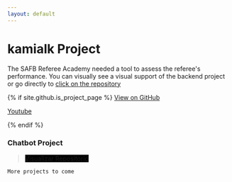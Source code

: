 ```yaml
---
layout: default
---
```


# kamialk Project

The SAFB Referee Academy needed a tool to assess the referee's performance.
You can visually see a visual support of the backend project or go directly to [click on the repository](https://github.com/KamiALK/spartanv2)

<div >

{% if site.github.is_project_page %}
<a href="https://github.com/KamiALK" class="btn">View on GitHub</a>

<a href="https://www.youtube.com/channel/UCEqzSua3TC3yaQ-guATn4ag" class="btn">Youtube</a>

{% endif %}

<!-- <small>click on the image</small> <br />   -->
<!-- <a href = "https://kamialk.github.io/KamiDev/another-page.html"><img src='./images/index/spartan.jpeg' alt='spartan' style="width:70%"/></a> -->
</div>

### Chatbot Project

> <a href="https://github.com/KamiALK" class="btn" style="background-color: #000000;">Visualizar Repositorio</a>

```
More projects to come
```
